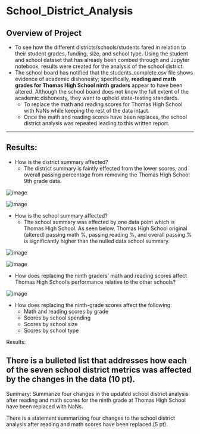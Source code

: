 # ****School_District_Analysis****

## Overview of Project
- To see how the different districts/schools/students fared in relation to their student grades, funding, size, and school type. Using the student and school dataset that has already been combed through and Jupyter notebook, results were created for the analysis of the school district.  
- The school board has notified that the students_complete.csv file shows evidence of academic dishonesty; specifically, **reading and math grades for Thomas High School ninth graders** appear to have been altered. Although the school board does not know the full extent of the academic dishonesty, they want to uphold state-testing standards.
  -  To replace the math and reading scores for Thomas High School with NaNs while keeping the rest of the data intact. 
  -  Once the math and reading scores have been replaces, the school district analysis was repeated leading to this written report.
-----------------

## Results: 
- How is the district summary affected?
  - The district summary is faintly effected from the lower scores, and  overall passing percentage from removing the Thomas High School 9th grade data.

![image](https://user-images.githubusercontent.com/106709942/177456071-e2319a5a-9b11-4345-b15d-5ae824bf6f73.png)

![image](https://user-images.githubusercontent.com/106709942/177456139-1acf99d3-6db7-4c48-8860-c46876edec58.png)


- How is the school summary affected?
  - The school summary was effected by one data point which is Thomas High School. As seen below, Thomas High School original (altered) passing math %, passing reading %, and overall passing % is significantly higher than the nulled data school summary.

![image](https://user-images.githubusercontent.com/106709942/177457506-f0e62ec2-d904-4fe0-887e-b727d4e8f3d7.png)

![image](https://user-images.githubusercontent.com/106709942/177457425-cc985cce-8343-4837-9415-15a8eb0f081c.png)

- How does replacing the ninth graders’ math and reading scores affect Thomas High School’s performance relative to the other schools?

![image](https://user-images.githubusercontent.com/106709942/177458435-127bedd4-8e28-4bc1-a49f-cfcc47c12200.png)


- How does replacing the ninth-grade scores affect the following:
  - Math and reading scores by grade
  - Scores by school spending
  - Scores by school size
  - Scores by school type

Results:

There is a bulleted list that addresses how each of the seven school district metrics was affected by the changes in the data (10 pt).
----------------

Summary: Summarize four changes in the updated school district analysis after reading and math scores for the ninth grade at Thomas High School have been replaced with NaNs.

There is a statement summarizing four changes to the school district analysis after reading and math scores have been replaced (5 pt).
